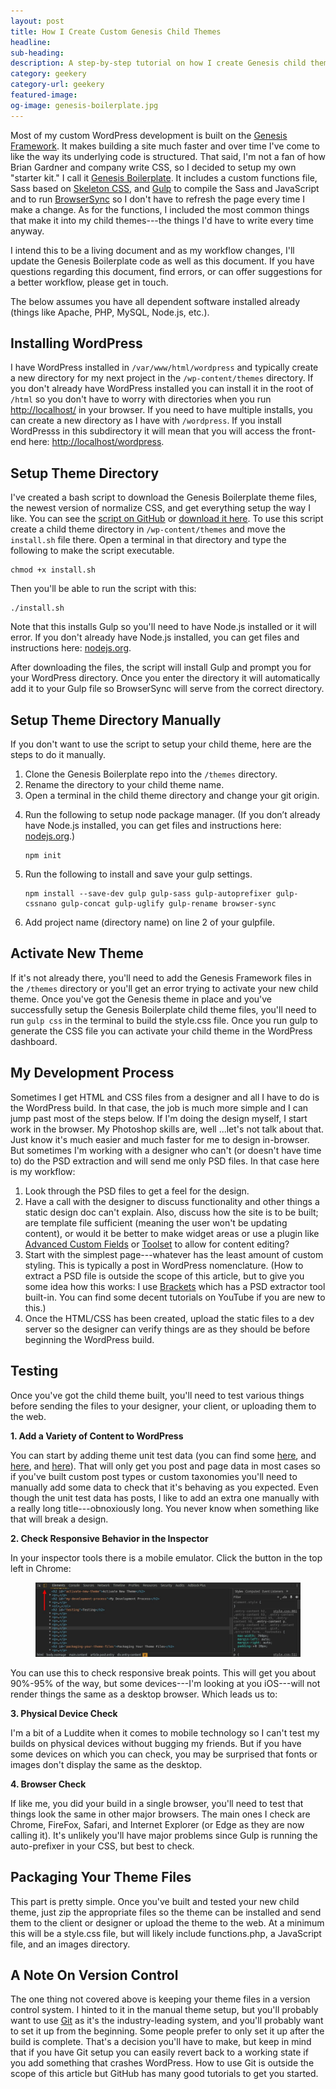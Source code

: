 ```yaml
---
layout: post
title: How I Create Custom Genesis Child Themes
headline:
sub-heading:
description: A step-by-step tutorial on how I create Genesis child themes.
category: geekery
category-url: geekery
featured-image:
og-image: genesis-boilerplate.jpg
---
```

Most of my custom WordPress development is built on the [Genesis Framework](http://www.shareasale.com/r.cfm?B=346198&U=573840&M=28169&urllink=). It makes building a site much faster and over time I've come to like the way its underlying code is structured. That said, I'm not a fan of how Brian Gardner and company write CSS, so I decided to setup my own "starter kit." I call it [Genesis Boilerplate](https://github.com/bradonomics/genesis-boilerplate/). It includes a custom functions file, Sass based on [Skeleton CSS](http://getskeleton.com/), and [Gulp](http://gulpjs.com/) to compile the Sass and JavaScript and to run [BrowserSync](https://www.browsersync.io/) so I don't have to refresh the page every time I make a change. As for the functions, I included the most common things that make it into my child themes---the things I'd have to write every time anyway.

I intend this to be a living document and as my workflow changes, I'll update the Genesis Boilerplate code as well as this document. If you have questions regarding this document, find errors, or can offer suggestions for a better workflow, please get in touch.

The below assumes you have all dependent software installed already (things like Apache, PHP, MySQL, Node.js, etc.).

## Installing WordPress

I have WordPress installed in `/var/www/html/wordpress` and typically create a new directory for my next project in the `/wp-content/themes` directory. If you don't already have WordPress installed you can install it in the root of `/html` so you don't have to worry with directories when you run [http://localhost/](http://localhost/) in your browser. If you need to have multiple installs, you can create a new directory as I have with `/wordpress`. If you install WordPresss in this subdirectory it will mean that you will access the front-end here: [http://localhost/wordpress](http://localhost/wordpress).

## Setup Theme Directory

I've created a bash script to download the Genesis Boilerplate theme files, the newest version of normalize CSS, and get everything setup the way I like. You can see the [script on GitHub](https://gist.github.com/bradonomics/8a0bcf1f8d40785254edae60bdd13868) or [download it here](https://gist.githubusercontent.com/bradonomics/8a0bcf1f8d40785254edae60bdd13868/raw/79a95a637497ab4dc3b6115b97b59405b690613e/install.sh). To use this script create a child theme directory in `/wp-content/themes` and move the `install.sh` file there. Open a terminal in that directory and type the following to make the script executable.

```shell
chmod +x install.sh
```

Then you'll be able to run the script with this:

```shell
./install.sh
```

Note that this installs Gulp so you'll need to have Node.js installed or it will error. If you don't already have Node.js installed, you can get files and instructions here: [nodejs.org](http://nodejs.org/).

After downloading the files, the script will install Gulp and prompt you for your WordPress directory. Once you enter the directory it will automatically add it to your Gulp file so BrowserSync will serve from the correct directory.

## Setup Theme Directory Manually

If you don't want to use the script to setup your child theme, here are the steps to do it manually.

<ol>
  <li>Clone the Genesis Boilerplate repo into the <code class="highlighter-rouge">/themes</code> directory.</li>
  <li>Rename the directory to your child theme name.</li>
  <li>Open a terminal in the child theme directory and change your git origin.</li>
  <li>
    <p>Run the following to setup node package manager. (If you don’t already have Node.js installed, you can get files and instructions here: <a href="http://nodejs.org/">nodejs.org</a>.)</p>
    <div class="highlighter-rouge"><pre class="highlight"><code>npm init</code></pre></div>
  </li>
  <li>
    <p>Run the following to install and save your gulp settings.</p>
    <div class="highlighter-rouge"><pre class="highlight"><code>npm install --save-dev gulp gulp-sass gulp-autoprefixer gulp-cssnano gulp-concat gulp-uglify gulp-rename browser-sync</code></pre></div>
  </li>
  <li>Add project name (directory name) on line 2 of your gulpfile.</li>
</ol>

## Activate New Theme

If it's not already there, you'll need to add the Genesis Framework files in the `/themes` directory or you'll get an error trying to activate your new child theme. Once you've got the Genesis theme in place and you've successfully setup the Genesis Boilerplate child theme files, you'll need to run `gulp css` in the terminal to build the style.css file. Once you run gulp to generate the CSS file you can activate your child theme in the WordPress dashboard.

## My Development Process

Sometimes I get HTML and CSS files from a designer and all I have to do is the WordPress build. In that case, the job is much more simple and I can jump past most of the steps below. If I'm doing the design myself, I start work in the browser. My Photoshop skills are, well ...let's not talk about that. Just know it's much easier and much faster for me to design in-browser. But sometimes I'm working with a designer who can't (or doesn't have time to) do the PSD extraction and will send me only PSD files. In that case here is my workflow:

1. Look through the PSD files to get a feel for the design.
2. Have a call with the designer to discuss functionality and other things a static design doc can't explain. Also, discuss how the site is to be built; are template file sufficient (meaning the user won't be updating content), or would it be better to make widget areas or use a plugin like [Advanced Custom Fields](https://www.advancedcustomfields.com/) or [Toolset](https://wp-types.com/) to allow for content editing?
3. Start with the simplest page---whatever has the least amount of custom styling. This is typically a post in WordPress nomenclature. (How to extract a PSD file is outside the scope of this article, but to give you some idea how this works: I use [Brackets](http://brackets.io/) which has a PSD extractor tool built-in. You can find some decent tutorials on YouTube if you are new to this.)
4. Once the HTML/CSS has been created, upload the static files to a dev server so the designer can verify things are as they should be before beginning the WordPress build.

## Testing

Once you've got the child theme built, you'll need to test various things before sending the files to your designer, your client, or uploading them to the web.

**1. Add a Variety of Content to WordPress**

You can start by adding theme unit test data (you can find some [here](https://codex.wordpress.org/Theme_Unit_Test), and [here](http://wptest.io/), and [here](https://github.com/chodhary/theme-unit-data-test)). That will only get you post and page data in most cases so if you've built custom post types or custom taxonomies you'll need to manually add some data to check that it's behaving as you expected. Even though the unit test data has posts, I like to add an extra one manually with a really long title---obnoxiously long. You never know when something like that will break a design.

**2. Check Responsive Behavior in the Inspector**

In your inspector tools there is a mobile emulator. Click the button in the top left in Chrome:

<figure><img src="/images/inspector-tools.jpg" alt="Chrome Browser Inspector Tools"></figure>

You can use this to check responsive break points. This will get you about 90%-95% of the way, but some devices---I'm looking at you iOS---will not render things the same as a desktop browser. Which leads us to:

**3. Physical Device Check**

I'm a bit of a Luddite when it comes to mobile technology so I can't test my builds on physical devices without bugging my friends. But if you have some devices on which you can check, you may be surprised that fonts or images don't display the same as the desktop.

**4. Browser Check**

If like me, you did your build in a single browser, you'll need to test that things look the same in other major browsers. The main ones I check are Chrome, FireFox, Safari, and Internet Explorer (or Edge as they are now calling it). It's unlikely you'll have major problems since Gulp is running the auto-prefixer in your CSS, but best to check.

## Packaging Your Theme Files

This part is pretty simple. Once you've built and tested your new child theme, just zip the appropriate files so the theme can be installed and send them to the client or designer or upload the theme to the web. At a minimum this will be a style.css file, but will likely include functions.php, a JavaScript file, and an images directory.

## A Note On Version Control

The one thing not covered above is keeping your theme files in a version control system. I hinted to it in the manual theme setup, but you'll probably want to use [Git](https://git-scm.com/) as it's the industry-leading system, and you'll probably want to set it up from the beginning. Some people prefer to only set it up after the build is complete. That's a decision you'll have to make, but keep in mind that if you have Git setup you can easily revert back to a working state if you add something that crashes WordPress. How to use Git is outside the scope of this article but GitHub has many good tutorials to get you started.